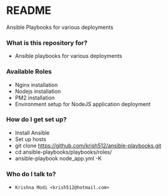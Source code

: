 # README #

Ansible Playbooks for various deployments

### What is this repository for? ###

* Ansible playbooks for various deployments

### Available Roles ###

* Nginx installation
* Nodejs installation
* PM2 installation
* Environment setup for NodeJS application deployment

### How do I get set up? ###

* Install Ansible
* Set up hosts
* git clone https://github.com/krish512/ansible-playbooks.git
* cd ansible-playbooks/playbooks/roles/
* ansible-playbook node_app.yml -K

### Who do I talk to? ###

* `Krishna Modi <krish512@hotmail.com>`